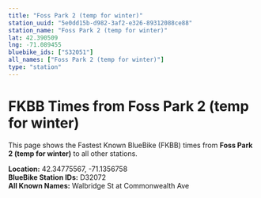 ```yaml
---
title: "Foss Park 2 (temp for winter)"
station_uuid: "5e0dd15b-d982-3af2-e326-89312088ce88"
station_name: "Foss Park 2 (temp for winter)"
lat: 42.390509
lng: -71.089455
bluebike_ids: ["S32051"]
all_names: ["Foss Park 2 (temp for winter)"]
type: "station"
---
```


# FKBB Times from Foss Park 2 (temp for winter)

This page shows the Fastest Known BlueBike (FKBB) times from **Foss Park 2 (temp for winter)** to all other stations.

**Location:** 42.34775567, -71.1356758  
**BlueBike Station IDs:** D32072  
**All Known Names:** Walbridge St at Commonwealth Ave


